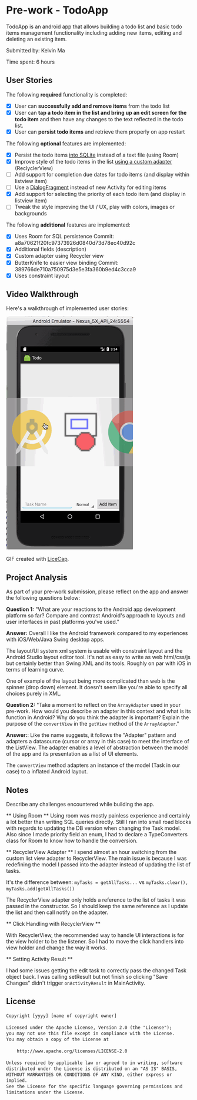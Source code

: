 # Pre-work - TodoApp

TodoApp is an android app that allows building a todo list and basic todo items management functionality including adding new items, editing and deleting an existing item.

Submitted by: Kelvin Ma

Time spent: 6 hours

## User Stories

The following **required** functionality is completed:

* [X] User can **successfully add and remove items** from the todo list
* [X] User can **tap a todo item in the list and bring up an edit screen for the todo item** and then have any changes to the text reflected in the todo list.
* [X] User can **persist todo items** and retrieve them properly on app restart

The following **optional** features are implemented:

* [X] Persist the todo items [into SQLite](http://guides.codepath.com/android/Persisting-Data-to-the-Device#sqlite) instead of a text file (using Room)
* [X] Improve style of the todo items in the list [using a custom adapter](http://guides.codepath.com/android/Using-an-ArrayAdapter-with-ListView) (ReclyclerView)
* [ ] Add support for completion due dates for todo items (and display within listview item)
* [ ] Use a [DialogFragment](http://guides.codepath.com/android/Using-DialogFragment) instead of new Activity for editing items
* [X] Add support for selecting the priority of each todo item (and display in listview item)
* [ ] Tweak the style improving the UI / UX, play with colors, images or backgrounds

The following **additional** features are implemented:

* [x] Uses Room for SQL persistence Commit: a8a70621f20fc97373926d0840d73d78ec40d92c
* [X] Additional fields (description)
* [X] Custom adapter using Recycler view
* [x] ButterKnife to easier view binding Commit: 389766de710a750975d3e5e3fa360b9ed4c3cca9
* [x] Uses constraint layout

## Video Walkthrough

Here's a walkthrough of implemented user stories:

<img src='https://raw.githubusercontent.com/PureSin/codepath-todo/master/codepath.gif' title='Video Walkthrough' width='' alt='Video Walkthrough' />

GIF created with [LiceCap](http://www.cockos.com/licecap/).

## Project Analysis

As part of your pre-work submission, please reflect on the app and answer the following questions below:

**Question 1:** "What are your reactions to the Android app development platform so far? Compare and contrast Android's approach to layouts and user interfaces in past platforms you've used."

**Answer:** Overall I like the Android framework compared to my experiences with iOS/Web/Java Swing desktop apps.

The layout/UI system xml system is usable with constraint layout and the Android Studio layout editor tool. It's not as easy
to write as web html/css/js but certainly better than Swing XML and its tools. Roughly on par with iOS in terms of learning curve.

One of example of the layout being more complicated than web is the spinner (drop down) element. It
doesn't seem like you're able to specify all choices purely in XML.


**Question 2:** "Take a moment to reflect on the `ArrayAdapter` used in your pre-work.
How would you describe an adapter in this context and what is its function in Android?
Why do you think the adapter is important? Explain the purpose of the `convertView` in the `getView` method of the `ArrayAdapter`."

**Answer:**: Like the name suggests, it follows the "Adapter" pattern and adapters a datasource (cursor or array in this case)
to meet the interface of the ListView. The adapter enables a level of abstraction between the model of the app and its presentation
as a list of UI elements.

The `convertView` method adapters an instance of the model (Task in our case) to a inflated Android layout.

## Notes

Describe any challenges encountered while building the app.

** Using Room **
Using room was mostly painless experience and certainly a lot better than writing SQL queries directly.
Still I ran into small road blocks with regards to updating the DB version when changing the Task model.
Also since I made priority field an enum, I had to declare a TypeConverters class for Room to know how to handle the
conversion.

** RecyclerView Adapter **
I spend almost an hour switching from the custom list view adapter to RecyclerView. The main issue is because
I was redefining the model I passed into the adapter instead of updating the list of tasks.

It's the difference between: `myTasks = getAllTasks...` vs `myTasks.clear(), myTasks.add(getAllTasks())`

The RecyclerView adapter only holds a reference to the list of tasks it was passed in the constructor. So I should
keep the same reference as I update the list and then call notify on the adapter.

** Click Handling with RecyclerView **

With RecyclerView, the recommended way to handle UI interactions is for the view holder to be the listener. So I had to
move the click handlers into view holder and change the way it works.

** Setting Activity Result **

I had some issues getting the edit task to correctly pass the changed Task object back. I was calling setResult but not finish so
clicking "Save Changes" didn't trigger `onActivityResult` in MainActivity.

## License

    Copyright [yyyy] [name of copyright owner]

    Licensed under the Apache License, Version 2.0 (the "License");
    you may not use this file except in compliance with the License.
    You may obtain a copy of the License at

        http://www.apache.org/licenses/LICENSE-2.0

    Unless required by applicable law or agreed to in writing, software
    distributed under the License is distributed on an "AS IS" BASIS,
    WITHOUT WARRANTIES OR CONDITIONS OF ANY KIND, either express or implied.
    See the License for the specific language governing permissions and
    limitations under the License.

